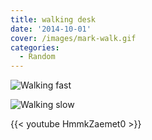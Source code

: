 ```yaml
---
title: walking desk
date: '2014-10-01'
cover: /images/mark-walk.gif
categories:
  - Random
---
```

![Walking fast](/images/mark-walk.gif)

<!--more-->

![Walking slow](/images/mark.gif)

{{< youtube HmmkZaemet0 >}}
